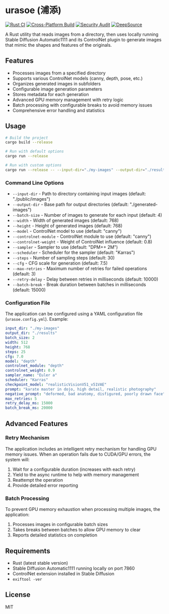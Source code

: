 # urasoe (浦添)

[![Rust CI](https://github.com/paazmaya/urasoe/actions/workflows/rust.yml/badge.svg)](https://github.com/paazmaya/urasoe/actions/workflows/rust.yml)
[![Cross-Platform Build](https://github.com/paazmaya/urasoe/actions/workflows/cross-platform-build.yml/badge.svg)](https://github.com/paazmaya/urasoe/actions/workflows/cross-platform-build.yml)
[![Security Audit](https://github.com/paazmaya/urasoe/actions/workflows/audit.yml/badge.svg)](https://github.com/paazmaya/urasoe/actions/workflows/audit.yml)
[![DeepSource](https://app.deepsource.com/gh/paazmaya/urasoe.svg/?label=active+issues&show_trend=true&token=AOeYFYo9zWVacb1YM7XOWak5)](https://app.deepsource.com/gh/paazmaya/urasoe/)

A Rust utility that reads images from a directory, then uses locally running Stable Diffusion Automatic1111 and its ControlNet plugin to generate images that mimic the shapes and features of the originals.

## Features

- Processes images from a specified directory
- Supports various ControlNet models (canny, depth, pose, etc.)
- Organizes generated images in subfolders
- Configurable image generation parameters
- Stores metadata for each generation
- Advanced GPU memory management with retry logic
- Batch processing with configurable breaks to avoid memory issues
- Comprehensive error handling and statistics

## Usage

```bash
# Build the project
cargo build --release

# Run with default options
cargo run --release

# Run with custom options
cargo run --release -- --input-dir="./my-images" --output-dir="./results" --model="depth" --batch-size=2
```

### Command Line Options

- `--input-dir` - Path to directory containing input images (default: "./public/images")
- `--output-dir` - Base path for output directories (default: "./generated-images")
- `--batch-size` - Number of images to generate for each input (default: 4)
- `--width` - Width of generated images (default: 768)
- `--height` - Height of generated images (default: 768)
- `--model` - ControlNet model to use (default: "canny")
- `--controlnet-module` - ControlNet module to use (default: "canny")
- `--controlnet-weight` - Weight of ControlNet influence (default: 0.8)
- `--sampler` - Sampler to use (default: "DPM++ 2M")
- `--scheduler` - Scheduler for the sampler (default: "Karras")
- `--steps` - Number of sampling steps (default: 30)
- `--cfg` - CFG scale for generation (default: 7.5)
- `--max-retries` - Maximum number of retries for failed operations (default: 3)
- `--retry-delay` - Delay between retries in milliseconds (default: 10000)
- `--batch-break` - Break duration between batches in milliseconds (default: 15000)

### Configuration File

The application can be configured using a YAML configuration file (`urasoe.config.yml`). Example:

```yaml
input_dir: "./my-images"
output_dir: "./results"
batch_size: 2
width: 512
height: 768
steps: 25
cfg: 7.0
model: "depth"
controlnet_module: "depth"
controlnet_weight: 0.9
sampler_name: "Euler a"
scheduler: "Karras"
checkpoint_model: "realisticVisionV51_v51VAE"
prompt: "karate master in dojo, high detail, realistic photography"
negative_prompt: "deformed, bad anatomy, disfigured, poorly drawn face"
max_retries: 5
retry_delay_ms: 15000
batch_break_ms: 20000
```

## Advanced Features

### Retry Mechanism

The application includes an intelligent retry mechanism for handling GPU memory issues. When an operation fails due to CUDA/GPU errors, the system will:

1. Wait for a configurable duration (increases with each retry)
2. Yield to the async runtime to help with memory management
3. Reattempt the operation
4. Provide detailed error reporting

### Batch Processing

To prevent GPU memory exhaustion when processing multiple images, the application:

1. Processes images in configurable batch sizes
2. Takes breaks between batches to allow GPU memory to clear
3. Reports detailed statistics on completion

## Requirements

- Rust (latest stable version)
- Stable Diffusion Automatic1111 running locally on port 7860
- ControlNet extension installed in Stable Diffusion
- `exiftool -ver`

## License

MIT

